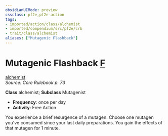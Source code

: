 ```yaml
---
obsidianUIMode: preview
cssclass: pf2e,pf2e-action
tags:
- imported/action/class/alchemist
- imported/compendium/src/pf2e/crb
- trait/class/alchemist
aliases: ["Mutagenic Flashback"]
---
```

# Mutagenic Flashback [F](chapter-9-playing-the-game.md#Actions "Free Action")
[alchemist](rules/traits/alchemist.md)  
*Source: Core Rulebook p. 73*  

**Class** alchemist; **Subclass** Mutagenist
- **Frequency**: once per day
- **Activity**: Free Action

You experience a brief resurgence of a mutagen. Choose one mutagen you've consumed since your last daily preparations. You gain the effects of that mutagen for 1 minute.